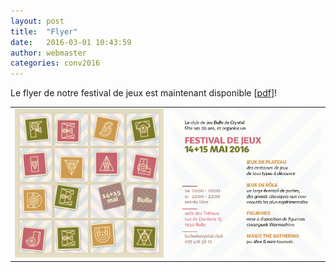 ```yaml
---
layout: post
title:  "Flyer"
date:   2016-03-01 10:43:59
author: webmaster
categories: conv2016
---
```


Le flyer de notre festival de jeux est maintenant disponible [[pdf](/assets/Conv-Flyer-WEB-UL.pdf)]!
<table>
  <tr>
    <td> <img src="assets/Conv-Flyer-WEB.jpg" alt="FlyerA" style="width: 300px;"/> </td>
    <td> <img src="assets/Conv-Flyer-WEB2.jpg" alt="FlyerB" style="width: 300px;"/> </td> 
</table>



